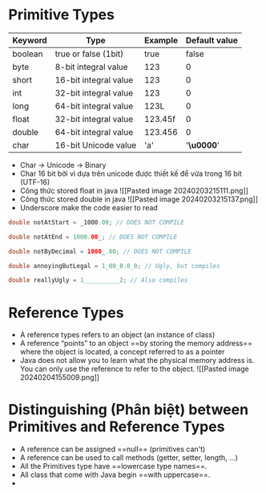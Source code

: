 # Primitive Types

| Keyword | Type | Example | Default value |
| ---- | ---- | ---- | ---- |
| boolean | true or false (1bit) | true | false |
| byte | 8-bit integral value | 123 | 0 |
| short | 16-bit integral value | 123 | 0 |
| int | 32-bit integral value | 123 | 0 |
| long | 64-bit integral value | 123L | 0 |
| float | 32-bit integral value | 123.45f | 0 |
| double | 64-bit integral value | 123.456 | 0 |
| char | 16-bit Unicode value | 'a' | '**\u0000**' |
+ Char -> Unicode -> Binary
+ Char 16 bit bởi vì dựa trên unicode được thiết kế để vừa trong 16 bit (UTF-16)
+ Công thức stored float in java
![[Pasted image 20240203215111.png]]
+ Công thức stored double in java
![[Pasted image 20240203215137.png]]
+ Underscore make the code easier to read
```java
double notAtStart = _1000.00; // DOES NOT COMPILE

double notAtEnd = 1000.00_; // DOES NOT COMPILE

double notByDecimal = 1000_.00; // DOES NOT COMPILE

double annoyingButLegal = 1_00_0.0_0; // Ugly, but compiles

double reallyUgly = 1__________2; // Also compiles
```
# Reference Types
+ A reference types refers to an object (an instance of class)
+ A reference “points” to an object ==by storing the memory address== where the object is located, a concept referred to as a pointer
+ Java does not allow you to learn what the physical memory address is. You can only use the reference to refer to the object.
![[Pasted image 20240204155009.png]]
# Distinguishing (Phân biệt) between Primitives and Reference Types
+ A reference can be assigned ==null== (primitives can't)
+ A reference can be used to call methods (getter, setter, length, ...)
+ All the Primitives type have ==lowercase type names==.
+ All class that come with Java begin ==with uppercase==.
+ 